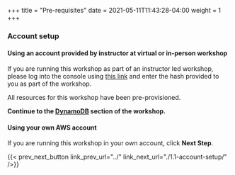 +++
title = "Pre-requisites"
date =  2021-05-11T11:43:28-04:00
weight = 1
+++

### Account setup 

#### Using an account provided by instructor at virtual or in-person workshop

If you are running this workshop as part of an instructor led workshop, please log into the console using [this link](https://dashboard.eventengine.run/) and enter the hash provided to you as part of the workshop.

All resources for this workshop have been pre-provisioned.

**Continue to the [DynamoDB](../2-dynamodb/) section of the workshop.**

#### Using your own AWS account

If you are running this workshop in your own account, click **Next Step**.

{{< prev_next_button link_prev_url="../" link_next_url="./1.1-account-setup/" />}}
